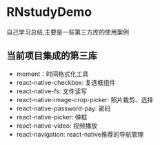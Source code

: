 # RNstudyDemo
自己学习总结,主要是一些第三方库的使用案例

## 当前项目集成的第三库
- moment：时间格式化工具
- react-native-checkbox:  复选框组件
- react-native-fs: 文件读写
- react-native-image-crop-picker: 照片裁剪、选择 
- react-native-password-pay: 密码
- react-native-picker: 弹框
- react-native-video: 视频播放
- react-navigation: react-native推荐的导航管理

